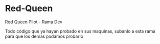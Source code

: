 # Red-Queen
Red Queen Pilot - Rama Dev

Todo código que ya hayan probado en sus maquinas, subanlo a esta rama para que los demas podamos probarlo
